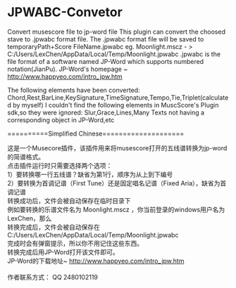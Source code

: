 # JPWABC-Convetor
Convert musescore file to jp-word file
This plugin can convert the choosed stave to .jpwabc format file.
The .jpwabc format file will be saved to temporaryPath+Score FileName.jpwabc
eg. Moonlight.mscz - > C:/Users/LexChen/AppData/Local/Temp/Moonlight.jpwabc
.jpwabc is the file format of a software named JP-Word which supports numbered notation(JianPu).
JP-Word's homepage ~  http://www.happyeo.com/intro_jpw.htm

The following elements have been converted:
Chord,Rest,BarLine,KeySignature,TimeSignature,Tempo,Tie,Triplet(calculated by myself)
I couldn't find the following elements in MuscScore's Plugin sdk,so they were ignored:
Slur,Grace,Lines,Many Texts not having a corresponding object in JP-Word,etc

==========Simplified Chinese====================<br>

这是一个Musecore插件，该插件用来将musescore打开的五线谱转换为jp-word的简谱格式。<br>
点击插件运行时只需要选择两个选项：<br>
1）要转换哪一行五线谱？缺省为第1行，顺序为从上到下编号<br>
2）要转换为首调记谱（First Tune）还是固定唱名记谱（Fixed Aria），缺省为首调记谱<br>
转换成功后，文件会被自动保存在临时目录下<br>
例如要转换的乐谱文件名为 Moonlight.mscz ，你当前登录的windows用户名为LexChen，那么<br>
转换完成后，文件会被自动保存在 C:/Users/LexChen/AppData/Local/Temp/Moonlight.jpwabc<br>
完成时会有弹窗提示，所以你不用记住这些东西。<br>
转换完成后用JP-Word打开该文件即可。<br>
JP-Word的下载地址~  http://www.happyeo.com/intro_jpw.htm<br>
<br>
作者联系方式：  QQ  2480102119<br>
